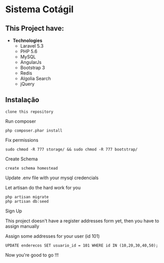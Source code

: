 # Sistema Cotágil

This Project have:
-----------

- **Technologies**
  - Laravel 5.3
  - PHP 5.6
  - MySQL
  - AngularJs
  - Bootstrap 3
  - Redis
  - Algolia Search
  - jQuery


Instalação
-----------

```
clone this repository
```
Run composer
```
php composer.phar install
```
Fix permissions
```
sudo chmod -R 777 storage/ && sudo chmod -R 777 bootstrap/
```
Create Schema
```
create schema homestead
```
Update .env file with your mysql credencials


Let artisan do the hard work for you
```
php artisan migrate
php artisan db:seed
```
Sign Up

This project doesn't have a register addresses form yet, then you have to assign manually

Assign some addresses for your user (id 101)
```
UPDATE enderecos SET usuario_id = 101 WHERE id IN (10,20,30,40,50);
```
Now you're good to go !!!
